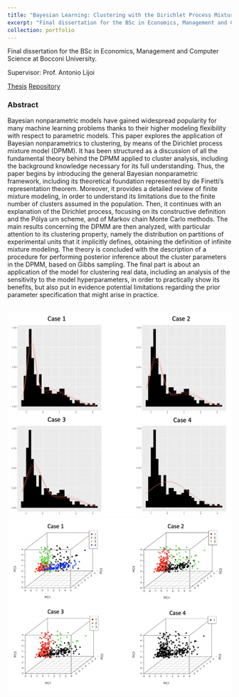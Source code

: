 ```yaml
---
title: "Bayesian Learning: Clustering with the Dirichlet Process Mixture Model"
excerpt: "Final dissertation for the BSc in Economics, Management and Computer Science at Bocconi University. (June 2021)"
collection: portfolio
---
```


Final dissertation for the BSc in Economics, Management and Computer Science at Bocconi University.

Supervisor: Prof. Antonio Lijoi

[Thesis](http://luiginoto.github.io/files/dpmm_clustering/bachelor_thesis.pdf) [Repository](https://github.com/luiginoto/dpmm_clustering)

### Abstract
Bayesian nonparametric models have gained widespread popularity for many machine learning problems thanks to their higher modeling flexibility with respect to parametric models. This paper explores the application of Bayesian nonparametrics to clustering, by means of the Dirichlet process mixture model (DPMM). It has been structured as a discussion of all the fundamental theory behind the DPMM applied to cluster analysis, including the background knowledge necessary for its full understanding. Thus, the paper begins by introducing the general Bayesian nonparametric framework, including its theoretical foundation represented by de Finetti’s representation theorem. Moreover, it provides a detailed review of finite mixture modeling, in order to understand its limitations due to the finite number of clusters assumed in the population. Then, it continues with an explanation of the Dirichlet process, focusing on its constructive definition and the Pólya urn scheme, and of Markov chain Monte Carlo methods. The main results concerning the DPMM are then analyzed, with particular attention to its clustering property, namely the distribution on partitions of experimental units that it implicitly defines, obtaining the definition of infinite mixture modeling. The theory is concluded with the description of a procedure for performing posterior inference about the cluster parameters in the DPMM, based on Gibbs sampling. The final part is about an application of the model for clustering real data, including an analysis of the sensitivity to the model hyperparameters, in order to practically show its benefits, but also put in evidence potential limitations regarding the prior parameter specification that might arise in practice.

<br/>

<img src='/images/dpmm_clustering/dpmm_posterior_mean_univariate.png'>

<img src='/images/dpmm_clustering/clustering_multivariate.png'>



